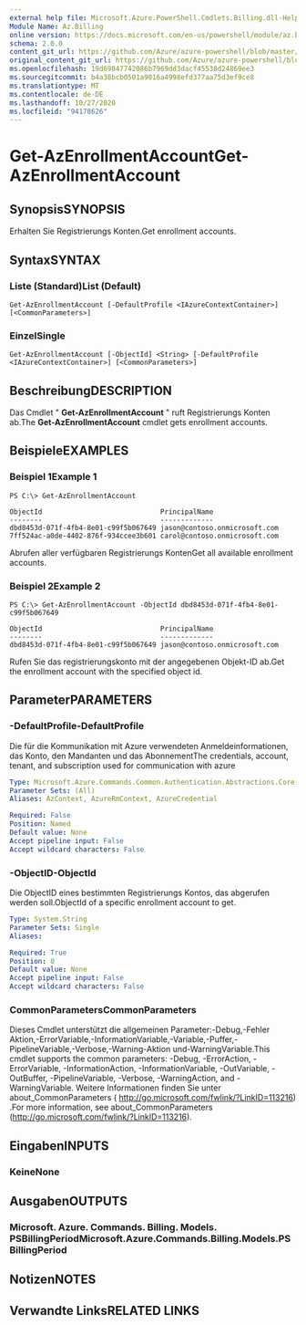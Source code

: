 ```yaml
---
external help file: Microsoft.Azure.PowerShell.Cmdlets.Billing.dll-Help.xml
Module Name: Az.Billing
online version: https://docs.microsoft.com/en-us/powershell/module/az.billing/get-azenrollmentaccount
schema: 2.0.0
content_git_url: https://github.com/Azure/azure-powershell/blob/master/src/Billing/Billing/help/Get-AzEnrollmentAccount.md
original_content_git_url: https://github.com/Azure/azure-powershell/blob/master/src/Billing/Billing/help/Get-AzEnrollmentAccount.md
ms.openlocfilehash: 19d69847742086b7969dd3dacf45538d24869ee3
ms.sourcegitcommit: b4a38bcb0501a9016a4998efd377aa75d3ef9ce8
ms.translationtype: MT
ms.contentlocale: de-DE
ms.lasthandoff: 10/27/2020
ms.locfileid: "94178626"
---
```

# <span data-ttu-id="5d4d8-101">Get-AzEnrollmentAccount</span><span class="sxs-lookup"><span data-stu-id="5d4d8-101">Get-AzEnrollmentAccount</span></span>

## <span data-ttu-id="5d4d8-102">Synopsis</span><span class="sxs-lookup"><span data-stu-id="5d4d8-102">SYNOPSIS</span></span>
<span data-ttu-id="5d4d8-103">Erhalten Sie Registrierungs Konten.</span><span class="sxs-lookup"><span data-stu-id="5d4d8-103">Get enrollment accounts.</span></span>

## <span data-ttu-id="5d4d8-104">Syntax</span><span class="sxs-lookup"><span data-stu-id="5d4d8-104">SYNTAX</span></span>

### <span data-ttu-id="5d4d8-105">Liste (Standard)</span><span class="sxs-lookup"><span data-stu-id="5d4d8-105">List (Default)</span></span>
```
Get-AzEnrollmentAccount [-DefaultProfile <IAzureContextContainer>] [<CommonParameters>]
```

### <span data-ttu-id="5d4d8-106">Einzel</span><span class="sxs-lookup"><span data-stu-id="5d4d8-106">Single</span></span>
```
Get-AzEnrollmentAccount [-ObjectId] <String> [-DefaultProfile <IAzureContextContainer>] [<CommonParameters>]
```

## <span data-ttu-id="5d4d8-107">Beschreibung</span><span class="sxs-lookup"><span data-stu-id="5d4d8-107">DESCRIPTION</span></span>
<span data-ttu-id="5d4d8-108">Das Cmdlet " **Get-AzEnrollmentAccount** " ruft Registrierungs Konten ab.</span><span class="sxs-lookup"><span data-stu-id="5d4d8-108">The **Get-AzEnrollmentAccount** cmdlet gets enrollment accounts.</span></span>

## <span data-ttu-id="5d4d8-109">Beispiele</span><span class="sxs-lookup"><span data-stu-id="5d4d8-109">EXAMPLES</span></span>

### <span data-ttu-id="5d4d8-110">Beispiel 1</span><span class="sxs-lookup"><span data-stu-id="5d4d8-110">Example 1</span></span>
```
PS C:\> Get-AzEnrollmentAccount

ObjectId                             PrincipalName
--------                             -------------
dbd8453d-071f-4fb4-8e01-c99f5b067649 jason@contoso.onmicrosoft.com
7ff524ac-a0de-4402-876f-934ccee3b601 carol@contoso.onmicrosoft.com
```

<span data-ttu-id="5d4d8-111">Abrufen aller verfügbaren Registrierungs Konten</span><span class="sxs-lookup"><span data-stu-id="5d4d8-111">Get all available enrollment accounts.</span></span>

### <span data-ttu-id="5d4d8-112">Beispiel 2</span><span class="sxs-lookup"><span data-stu-id="5d4d8-112">Example 2</span></span>
```
PS C:\> Get-AzEnrollmentAccount -ObjectId dbd8453d-071f-4fb4-8e01-c99f5b067649

ObjectId                             PrincipalName
--------                             -------------
dbd8453d-071f-4fb4-8e01-c99f5b067649 jason@contoso.onmicrosoft.com
```

<span data-ttu-id="5d4d8-113">Rufen Sie das registrierungskonto mit der angegebenen Objekt-ID ab.</span><span class="sxs-lookup"><span data-stu-id="5d4d8-113">Get the enrollment account with the specified object id.</span></span>

## <span data-ttu-id="5d4d8-114">Parameter</span><span class="sxs-lookup"><span data-stu-id="5d4d8-114">PARAMETERS</span></span>

### <span data-ttu-id="5d4d8-115">-DefaultProfile</span><span class="sxs-lookup"><span data-stu-id="5d4d8-115">-DefaultProfile</span></span>
<span data-ttu-id="5d4d8-116">Die für die Kommunikation mit Azure verwendeten Anmeldeinformationen, das Konto, den Mandanten und das Abonnement</span><span class="sxs-lookup"><span data-stu-id="5d4d8-116">The credentials, account, tenant, and subscription used for communication with azure</span></span>

```yaml
Type: Microsoft.Azure.Commands.Common.Authentication.Abstractions.Core.IAzureContextContainer
Parameter Sets: (All)
Aliases: AzContext, AzureRmContext, AzureCredential

Required: False
Position: Named
Default value: None
Accept pipeline input: False
Accept wildcard characters: False
```

### <span data-ttu-id="5d4d8-117">-ObjectID</span><span class="sxs-lookup"><span data-stu-id="5d4d8-117">-ObjectId</span></span>
<span data-ttu-id="5d4d8-118">Die ObjectID eines bestimmten Registrierungs Kontos, das abgerufen werden soll.</span><span class="sxs-lookup"><span data-stu-id="5d4d8-118">ObjectId of a specific enrollment account to get.</span></span>

```yaml
Type: System.String
Parameter Sets: Single
Aliases:

Required: True
Position: 0
Default value: None
Accept pipeline input: False
Accept wildcard characters: False
```

### <span data-ttu-id="5d4d8-119">CommonParameters</span><span class="sxs-lookup"><span data-stu-id="5d4d8-119">CommonParameters</span></span>
<span data-ttu-id="5d4d8-120">Dieses Cmdlet unterstützt die allgemeinen Parameter:-Debug,-Fehler Aktion,-ErrorVariable,-InformationVariable,-Variable,-Puffer,-PipelineVariable,-Verbose,-Warning-Aktion und-WarningVariable.</span><span class="sxs-lookup"><span data-stu-id="5d4d8-120">This cmdlet supports the common parameters: -Debug, -ErrorAction, -ErrorVariable, -InformationAction, -InformationVariable, -OutVariable, -OutBuffer, -PipelineVariable, -Verbose, -WarningAction, and -WarningVariable.</span></span> <span data-ttu-id="5d4d8-121">Weitere Informationen finden Sie unter about_CommonParameters ( http://go.microsoft.com/fwlink/?LinkID=113216) .</span><span class="sxs-lookup"><span data-stu-id="5d4d8-121">For more information, see about_CommonParameters (http://go.microsoft.com/fwlink/?LinkID=113216).</span></span>

## <span data-ttu-id="5d4d8-122">Eingaben</span><span class="sxs-lookup"><span data-stu-id="5d4d8-122">INPUTS</span></span>

### <span data-ttu-id="5d4d8-123">Keine</span><span class="sxs-lookup"><span data-stu-id="5d4d8-123">None</span></span>

## <span data-ttu-id="5d4d8-124">Ausgaben</span><span class="sxs-lookup"><span data-stu-id="5d4d8-124">OUTPUTS</span></span>

### <span data-ttu-id="5d4d8-125">Microsoft. Azure. Commands. Billing. Models. PSBillingPeriod</span><span class="sxs-lookup"><span data-stu-id="5d4d8-125">Microsoft.Azure.Commands.Billing.Models.PSBillingPeriod</span></span>

## <span data-ttu-id="5d4d8-126">Notizen</span><span class="sxs-lookup"><span data-stu-id="5d4d8-126">NOTES</span></span>

## <span data-ttu-id="5d4d8-127">Verwandte Links</span><span class="sxs-lookup"><span data-stu-id="5d4d8-127">RELATED LINKS</span></span>
